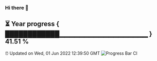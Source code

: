 ### Hi there 👋
⏳ Year progress { ████████████▁▁▁▁▁▁▁▁▁▁▁▁▁▁▁▁▁▁ } 41.51 %
---
⏰ Updated on Wed, 01 Jun 2022 12:39:50 GMT
![Progress Bar CI](https://github.com/liununu/liununu/workflows/Progress%20Bar%20CI/badge.svg)
